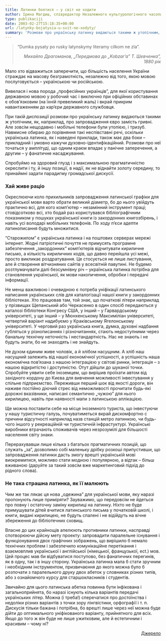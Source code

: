 ```yaml
---
title: Латинки боятися – у світ не ходити
author: Ірина Магдиш, співредактор Незалежного культурологічного часопису „Ї”
type: publikaciji
date: 2003-02-27T15:18:35+00:00
url: /latynky-bojatysia-u-svit-ne-xodyty/
summary: 'Розмови про українську латинку видаються такими ж утопічним, як про євро замість гривні. Але зовсім нещодавно і мобільні телефони були утопією, і тризуб. Наче неспівставні речі, проте українська латинка, як і наведені приклади, також має два боки – прикладний і умовно кажучи духовно-ідентифікаційний. '
---
```

> “Dumka pysaty po rusky latynskymy literamy cilkom ne zla”.
> <p style="text-align: right;"><em>Михайло Драгоманов, „Передмова до „Kobzar’a” Т. Шевченка”, 1880 рік</em></p>

Мало хто відважиться заперечити, що більшість населення України страждає на масову безграмотність, незалежно від того, якою мовою послуговується – українською чи російською. 

Вивелася і нова порода „професійних українців”, для якої користування державною мовою у робочий час і виключно при офіційних обставинах є обов’язковим (на їхній превеликий жаль) і вкрай прикрим навантаженням до кар’єри державного службовця.

При такій диспозиції розмови про українську латинку видаються такими ж утопічним, як, наприклад, про запровадження євро замість гривні. Але зовсім нещодавно і мобільні телефони були утопією, і тризуб. Навмисне обираю до порівняння такі неспівставні речі, оскільки українська латинка, як і наведені приклади, також має два боки – прикладний і умовно кажучи духовно-ідентифікаційний. Розмови про неї точаться у амплітуді, що одним краєм впадає у панічне заперечення, а другим – у фанатичне насаджування.

Спробуймо на здоровий глузд і з максимальною прагматичністю окреслити і ту, й іншу позиції, в надії, як не віднайти золоту середину, то принаймні задати парадигму громадської дискусії.

### Хай живе раціо

Окреслюючи коло прихильників запровадження латинської графіки для української мови варто обрати великий діаметр, бо до нього увійдуть практично всі, для кого комп’ютер &#8211; незамінний інструмент праці; стовідсотково всі, хто бодай раз користувався бібліографічним показником у пошуках української книги із закордонних книгозбірень, і навіть усі володарі мобільних телефонів. По ходу п’єси адепти латинописання будуть множитися.

&#8220;Cтарожилом&#8221; є українська латинка і на поштових серверах мережі інтернет. Жодні патріотичні почуття не примусять програмне забезпечення „закордонних” комп’ютерів відчитувати кириличне письмо, а кількість кириличних кодів, що давно перейшла усі межі, просто викликає роздратування. Це стосується не лише листування, але й створення вітчизняних сайтів у всесвітній павутині. Не будемо розтлумачувати далі безсумнівну річ – українська латинка потрібна для становлення української, як мови накопичення, обробки і передачі інформації.

Не менш важливою і очевидною є потреба уніфікації латинського написання українських слів для каталогізації нашої книги у закордонних бібліотеках. Хто працював там, той знає, що початкові літери наприклад у прізвищах Щепанський або Черкасенко в один спосіб передаються у каталозі бібліотеки Конгресу США, у інший – у Гарвардському університеті, у ще інший – у Мюнхенському Максиміліан університеті, четвертий варіант надибуємо у Краківському Ягелонському університеті. У черговий раз українська книга, думка, духовні надбання губляться у різнописаннях і різночитаннях, стають недоступними через банальну технічну неточність і нестандартність. Нас не знають і не будуть знати, бо не знаходять і не знайдуть.

Не духом єдиним живе чоловік, а й хлібом насущним. А хліб наш насущний залежить від нашої економічної успішності, а успішність наша економічна пов’язана з нашою інтеграцією у світові ринки, інтеграція – з нашою відкритістю і доступністю. Отут дійшли до шуканої точки. Спробуйте уявити себе іноземцем, що вирішив проїхати автом від західного кордону до Києва для вивчення можливості інвестування у спільне підприємство. Переживши перший шок від якості дороги, він наживе постійно діючий стрес від неможливості прочитати будь-які дорожні вказівники, написані семантично „чужою” для нього кирилицею, навіть при наявності мапи з латинською аплікацією.

Ще можна поставити себе на місце іноземного туриста, що інвестуючи у нашу туристичну галузь, почуватиметься вкрай дискомфортно с причини відсутності наприклад назв станцій метро латинкою, чи будь-чого іншого у рекреаційній чи туристичній інфрастуктурі. Українські виробники втрачають споживачів через незрозумілі для більшості населення світу знаки.

Перерахувавши лише кілька з багатьох прагматичних позицій, що служать „за”, дозволимо собі маленьку дрібку розкоші припустивши, що запровадження латинки дасть змогу врешті українській мові виокремитися, можливо стати модною і популярною, а відтак – більш вживаною (даруйте за такий зовсім вже маркетинговий підхід до рідного слова).

### Не така страшна латинка, як її малюють

Чим же так лякає ця нова „одежина” для української мови, яку наразі пропонують лише приміряти? Зауважимо, що передовсім не йдеться про повну і остаточну заміну кирилиці на латинку. Ніхто не буде примушувати дітей вчитися латинського письма у початковій школі, і книги, видані кирилицею, не будуть спалені і не відійдуть на вічне збереження до бібліотечних сховищ.

Власне до цих крайнощів апелюють противники латинки, насправді спотворюючи дійсну мету проекту: запровадити паралельне існування і функціонування двох графічних зображень, що вирішило б немало технічних проблем і забезпечило комунікаційне перетікання і взаємовплив української і англійської (німецької, французької, ect.) мов. Цей процес мав би відбуватися поступово, без фанатичних перегинів, як в одну, так і в іншу сторону. Українська латинка мала б стати зручним і необхідним інструментом, призвичаєння до якого можна було б розпочати з паралельного друку двох абеток у словниках різних типів, або з ознайомчого курсу для старшокласників і студентів.

Звичайно для цього латинська абетка повинна бути інфікована і загальноприйнята, бо наразі існують кілька варіантів передачі українських літер. Можна (і треба!) сперечатися про достоїнства і недоліки різних варіантів з точки зору лінгвістики, орфографії і т. п. Дискусія тільки бажана і потрібна, бо врешті лише через неї можна буде дійти до оптимального уніфікованого варіанту, прийнятного для всіх. Якщо до того ж він буде не лише ужитковим, але й естетичним і красивим – чому ні?

<p style="text-align: right;">
  <a href="http://www.ji-magazine.lviv.ua/position/2003/magdysh2.htm" target="_blank">Джерело</a>
</p>
